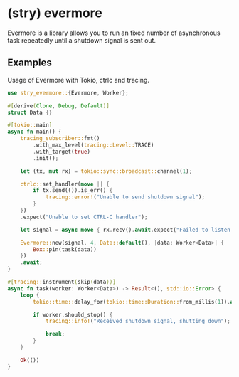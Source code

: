 # (stry) evermore

Evermore is a library allows you to run an fixed number of asynchronous task repeatedly until a shutdown signal is sent out.

## Examples

Usage of Evermore with Tokio, ctrlc and tracing.

```rust
use stry_evermore::{Evermore, Worker};

#[derive(Clone, Debug, Default)]
struct Data {}

#[tokio::main]
async fn main() {
    tracing_subscriber::fmt()
        .with_max_level(tracing::Level::TRACE)
        .with_target(true)
        .init();

    let (tx, mut rx) = tokio::sync::broadcast::channel(1);

    ctrlc::set_handler(move || {
        if tx.send(()).is_err() {
            tracing::error!("Unable to send shutdown signal");
        }
    })
    .expect("Unable to set CTRL-C handler");

    let signal = async move { rx.recv().await.expect("Failed to listen for event") };

    Evermore::new(signal, 4, Data::default(), |data: Worker<Data>| {
        Box::pin(task(data))
    })
    .await;
}

#[tracing::instrument(skip(data))]
async fn task(worker: Worker<Data>) -> Result<(), std::io::Error> {
    loop {
        tokio::time::delay_for(tokio::time::Duration::from_millis(1)).await;

        if worker.should_stop() {
            tracing::info!("Received shutdown signal, shutting down");

            break;
        }
    }

    Ok(())
}
```
